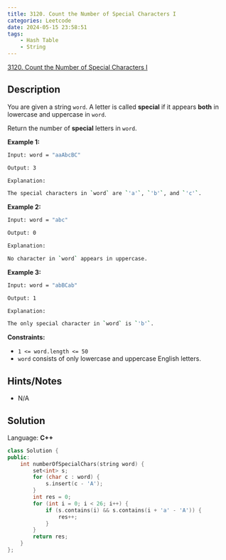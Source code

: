 ```yaml
---
title: 3120. Count the Number of Special Characters I
categories: Leetcode
date: 2024-05-15 23:58:51
tags:
    - Hash Table
    - String
---
```


[3120. Count the Number of Special Characters I](https://leetcode.com/problems/count-the-number-of-special-characters-i/description/)

## Description

You are given a string `word`. A letter is called **special**  if it appears **both**  in lowercase and uppercase in `word`.

Return the number of **special**  letters in `word`.

**Example 1:**

```bash
Input: word = "aaAbcBC"

Output: 3

Explanation:

The special characters in `word` are `'a'`, `'b'`, and `'c'`.
```

**Example 2:**

```bash
Input: word = "abc"

Output: 0

Explanation:

No character in `word` appears in uppercase.
```

**Example 3:**

```bash
Input: word = "abBCab"

Output: 1

Explanation:

The only special character in `word` is `'b'`.
```

**Constraints:**

- `1 <= word.length <= 50`
- `word` consists of only lowercase and uppercase English letters.

## Hints/Notes

- N/A

## Solution

Language: **C++**

```C++
class Solution {
public:
    int numberOfSpecialChars(string word) {
        set<int> s;
        for (char c : word) {
            s.insert(c - 'A');
        }
        int res = 0;
        for (int i = 0; i < 26; i++) {
            if (s.contains(i) && s.contains(i + 'a' - 'A')) {
                res++;
            }
        }
        return res;
    }
};
```
